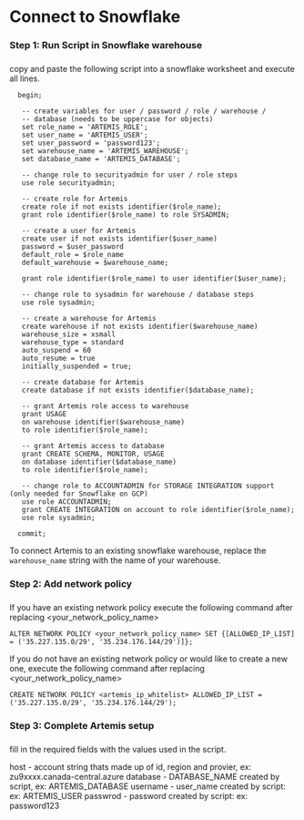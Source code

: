 # Connect to Snowflake

###
### Step 1: Run Script in Snowflake warehouse
### 
copy and paste the following script into a snowflake worksheet and execute all lines. 


	  begin;

	   -- create variables for user / password / role / warehouse / 		
	   -- database (needs to be uppercase for objects)
	   set role_name = 'ARTEMIS_ROLE';
	   set user_name = 'ARTEMIS_USER';
	   set user_password = 'password123';
	   set warehouse_name = 'ARTEMIS_WAREHOUSE';
	   set database_name = 'ARTEMIS_DATABASE';

	   -- change role to securityadmin for user / role steps
	   use role securityadmin;

	   -- create role for Artemis
	   create role if not exists identifier($role_name);
	   grant role identifier($role_name) to role SYSADMIN;

	   -- create a user for Artemis
	   create user if not exists identifier($user_name)
	   password = $user_password
	   default_role = $role_name
	   default_warehouse = $warehouse_name;

	   grant role identifier($role_name) to user identifier($user_name);

	   -- change role to sysadmin for warehouse / database steps
	   use role sysadmin;

	   -- create a warehouse for Artemis
	   create warehouse if not exists identifier($warehouse_name)
	   warehouse_size = xsmall
	   warehouse_type = standard
	   auto_suspend = 60
	   auto_resume = true
	   initially_suspended = true;

	   -- create database for Artemis
	   create database if not exists identifier($database_name);

	   -- grant Artemis role access to warehouse
	   grant USAGE
	   on warehouse identifier($warehouse_name)
	   to role identifier($role_name);

	   -- grant Artemis access to database
	   grant CREATE SCHEMA, MONITOR, USAGE
	   on database identifier($database_name)
	   to role identifier($role_name);

	   -- change role to ACCOUNTADMIN for STORAGE INTEGRATION support (only needed for Snowflake on GCP)
	   use role ACCOUNTADMIN;
	   grant CREATE INTEGRATION on account to role identifier($role_name);
	   use role sysadmin;

	  commit;

To connect Artemis to an existing snowflake warehouse, replace the `warehouse_name` string with the name of your warehouse. 

###
### Step 2: Add network policy
###
If you have an existing network policy execute the following command after replacing <your_network_policy_name>

    ALTER NETWORK POLICY <your_network_policy_name> SET {[ALLOWED_IP_LIST] = ('35.227.135.0/29', '35.234.176.144/29')]};

If you do not have an existing network policy or would like to create a new one, execute the following command after replacing <your_network_policy_name>

    CREATE NETWORK POLICY <artemis_ip_whitelist> ALLOWED_IP_LIST = ('35.227.135.0/29', '35.234.176.144/29');

###
### Step 3: Complete Artemis setup
###
fill in the required fields with the values used in the script. 

host - account string thats made up of id, region and provier, ex: zu9xxxx.canada-central.azure
database - DATABASE_NAME created by script, ex: ARTEMIS_DATABASE
username - user_name created by script: ex: ARTEMIS_USER
passwrod - password created by script: ex: password123